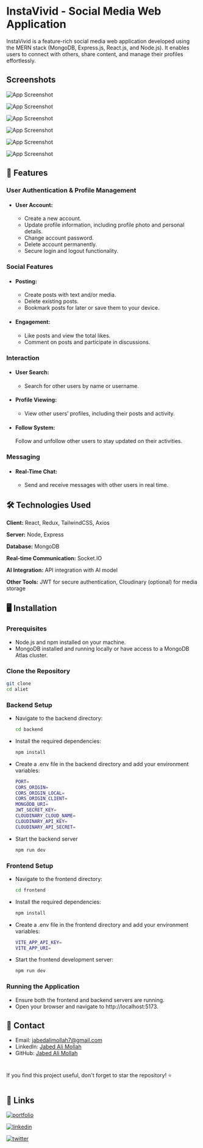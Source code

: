 # InstaVivid - Social Media Web Application

InstaVivid is a feature-rich social media web application developed using the MERN stack (MongoDB, Express.js, React.js, and Node.js). It enables users to connect with others, share content, and manage their profiles effortlessly.

## Screenshots

![App Screenshot](https://github.com/jabedalimollah/aliet/blob/b9fb0d0a66eb8c70bedf40fc37d1e0db2e131f70/Screenshot/Screenshot%202024-11-27%20105412.png?raw=true)

![App Screenshot](https://github.com/jabedalimollah/aliet/blob/main/Screenshot/Screenshot%202024-11-27%20105338.png?raw=true)

![App Screenshot](https://github.com/jabedalimollah/aliet/blob/main/Screenshot/Screenshot%202024-11-27%20104105.png?raw=true)

![App Screenshot](https://github.com/jabedalimollah/aliet/blob/main/Screenshot/Screenshot%202024-11-27%20104303.png?raw=true)

![App Screenshot](https://github.com/jabedalimollah/aliet/blob/main/Screenshot/Screenshot%202024-11-27%20104433.png?raw=true)

![App Screenshot](https://github.com/jabedalimollah/aliet/blob/main/Screenshot/Screenshot%202024-11-27%20104448.png?raw=true)

## 🚀 Features

### User Authentication & Profile Management

- #### User Account:
  - Create a new account.
  - Update profile information, including profile photo and personal details.
  - Change account password.
  - Delete account permanently.
  - Secure login and logout functionality.

### Social Features

- #### Posting:
  - Create posts with text and/or media.
  - Delete existing posts.
  - Bookmark posts for later or save them to your device.
- #### Engagement:
  - Like posts and view the total likes.
  - Comment on posts and participate in discussions.

### Interaction

- #### User Search:
  - Search for other users by name or username.
- #### Profile Viewing:
  - View other users’ profiles, including their posts and activity.
- #### Follow System:
  Follow and unfollow other users to stay updated on their activities.

### Messaging

- #### Real-Time Chat:
  - Send and receive messages with other users in real time.

## 🛠️ Technologies Used

**Client:** React, Redux, TailwindCSS, Axios

**Server:** Node, Express

**Database:** MongoDB

**Real-time Communication:** Socket.IO

**AI Integration:** API integration with AI model

**Other Tools:** JWT for secure authentication,
Cloudinary (optional) for media storage

## 🖥️ Installation

### Prerequisites

- Node.js and npm installed on your machine.
- MongoDB installed and running locally or have access to a MongoDB Atlas cluster.

### Clone the Repository

```bash
git clone
cd aliet

```

### Backend Setup

- Navigate to the backend directory:

  ```bash
  cd backend

  ```

- Install the required dependencies:

  ```bash
  npm install

  ```

- Create a .env file in the backend directory and add your environment variables:
  ```bash
  PORT=
  CORS_ORIGIN=
  CORS_ORIGIN_LOCAL=
  CORS_ORIGIN_CLIENT=
  MONGODB_URI=
  JWT_SECRET_KEY=
  CLOUDINARY_CLOUD_NAME=
  CLOUDINARY_API_KEY=
  CLOUDINARY_API_SECRET=
  ```
- Start the backend server
  ```bash
  npm run dev
  ```

### Frontend Setup

- Navigate to the frontend directory:

  ```bash
  cd frontend
  ```

- Install the required dependencies:

  ```bash
  npm install
  ```

- Create a .env file in the frontend directory and add your environment variables:
  ```bash
  VITE_APP_API_KEY=
  VITE_APP_URI=
  ```
- Start the frontend development server:
  ```bash
  npm run dev
  ```

### Running the Application

- Ensure both the frontend and backend servers are running.
- Open your browser and navigate to http://localhost:5173.

## 📧 Contact

- Email: jabedalimollah7@gmail.com
- LinkedIn: [Jabed Ali Mollah](https://www.linkedin.com/in/jabedalimollah)
- GitHub: [Jabed Ali Mollah](https://github.com/jabedalimollah)

#

If you find this project useful, don't forget to star the repository! ⭐

#

## 🔗 Links

[![portfolio](https://img.shields.io/badge/my_portfolio-000?style=for-the-badge&logo=ko-fi&logoColor=white)](https://jabedalimollah.netlify.app/)

[![linkedin](https://img.shields.io/badge/linkedin-0A66C2?style=for-the-badge&logo=linkedin&logoColor=white)](https://www.linkedin.com/in/jabedalimollah/)

[![twitter](https://img.shields.io/badge/twitter-1DA1F2?style=for-the-badge&logo=twitter&logoColor=white)](https://x.com/JabedAliMollah7)

